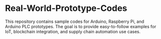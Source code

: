 # Real-World-Prototype-Codes

This repository contains sample codes for Arduino, Raspberry Pi, and Arduino PLC prototypes.
The goal is to provide easy-to-follow examples for IoT, blockchain integration, and supply chain automation use cases.
